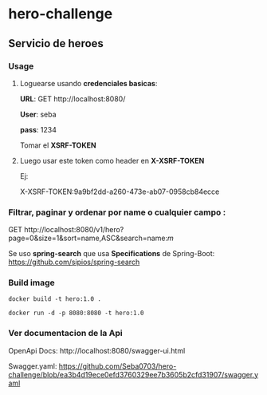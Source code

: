 # hero-challenge

## Servicio de heroes

### Usage

1. Loguearse usando **credenciales basicas**:

   **URL**: GET http://localhost:8080/
   
   **User**: seba
   
   **pass**: 1234

   Tomar el **XSRF-TOKEN**
2. Luego usar este token como header en **X-XSRF-TOKEN**
   
   Ej:
   
      X-XSRF-TOKEN:9a9bf2dd-a260-473e-ab07-0958cb84ecce

### Filtrar, paginar  y ordenar por name o cualquier campo :

GET http://localhost:8080/v1/hero?page=0&size=1&sort=name,ASC&search=name:*m*

Se uso **spring-search** que usa **Specifications** de Spring-Boot: https://github.com/sipios/spring-search

### Build image

`docker build -t hero:1.0 .`

`docker run -d -p 8080:8080 -t hero:1.0`

### Ver documentacion de la Api

OpenApi Docs: http://localhost:8080/swagger-ui.html

Swagger.yaml: https://github.com/Seba0703/hero-challenge/blob/ea3b4d19ece0efd3760329ee7b3605b2cfd31907/swagger.yaml

